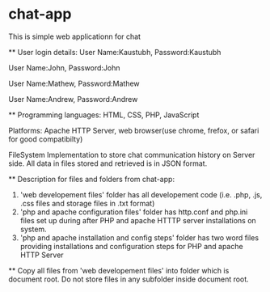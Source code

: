 # chat-app
This is simple web applicationn for chat

** User login details: 
User Name:Kaustubh,  Password:Kaustubh

User Name:John,  Password:John

User Name:Mathew, Password:Mathew

User Name:Andrew,  Password:Andrew

**
Programming languages: HTML, CSS, PHP, JavaScript

Platforms: Apache HTTP Server, web browser(use chrome, frefox, or safari for good compatibilty)

FileSystem Implementation to store chat communication history on Server side. All data in files stored and retrieved is in JSON format.

** Description for files and folders from chat-app:
1) 'web developement files' folder has all developement code (i.e. .php, .js, .css files and storage files in .txt format)
2) 'php and apache configuration files' folder has http.conf and php.ini files  set up during after PHP and apache HTTTP server installations on system. 
3) 'php and apache installation and config steps' folder has two word files providing installations and configuration steps for PHP and apache HTTP Server

** Copy all files from 'web developement files' into folder which is document root. Do not store files in any subfolder inside document root.

